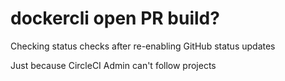 # dockercli open PR build?

Checking status checks after re-enabling GitHub status updates

Just because CircleCI Admin can't follow projects
